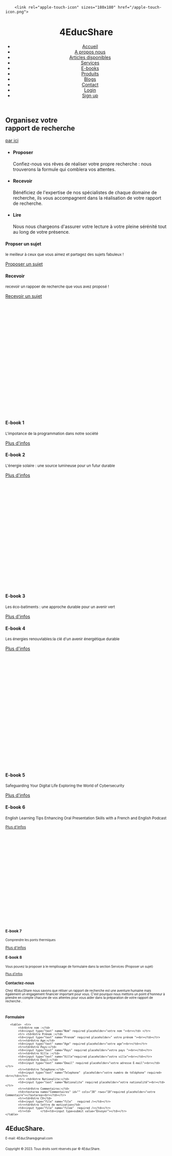 <!DOCTYPE html>
<html>
    <head>
        <meta name="google-site-verification" content="7pwdYJ5GPNlvoEIMvowyFBzSDSKLrPGdP5zvVcEx5VM" />
        <link href="styles.css" rel="stylesheet">
        <meta charset="UTF-8">
        <meta name="msvalidate.01" content="84E8C0B10AA4469A3CD422715152A20F" />
        <meta http-equiv="X-UA-Compatible" content="IE-edge">       
       
        <link rel="apple-touch-icon" sizes="180x180" href="/apple-touch-icon.png">
<link rel="icon" type="image/png" sizes="32x32" href="/favicon-32x32.png">
<link rel="icon" type="image/png" sizes="16x16" href="/favicon-16x16.png">
<link rel="manifest" href="/site.webmanifest">
        <link rel="apple-touch-icon" sizes="180x180" href="apple-touch-icon.png">
        <link rel="icon" type="image/png" sizes="32x32" href="favicon-32x32.png">
        <link rel="icon" type="image/png" sizes="16x16" href="favicon-16x16.png">
        <link rel="manifest" href="site.webmanifest">
        <link rel="apple-touch-icon" sizes="180x180" href="apple-touch-icon.png">
        <link rel="icon" type="image/png" sizes="32x32" href="favicon-32x32.png">
        <link rel="icon" type="image/png" sizes="16x16" href="favicon-16x16.png">
        <link rel="manifest" href="site.webmanifest">
        <link rel="mask-icon" href="safari-pinned-tab.svg" color="#5bbad5">
        <meta name="msapplication-TileColor" content="#da532c">
        <meta name="theme-color" content="#ffffff">
        <meta name="viewport" content="width=device-width, initial-scale=1.0"> 
    <title> 4EducShare</title>
</head>
<body> 
    <header>
<div class="wrapper">
<h1> 4EducShare <span class="orange"></span></h1>
<nav> 
    <ul>
        <li><a href="#main-image">Accueil</a></li>
        <li><a href="#steps">A propos nous</a></li>
        <li><a href="Articles.html">Articles disponibles</a></li>
        <li><a href="#possibilities">Services</a></li>
        <li><a href="https://ridoineh.gumroad.com/">E-books</a></li>
        <li><a href="produits.html">Produits</a></li>
        <li><a href="BTP.html">Blogs</a></li>
        <li><a href="#contact">Contact</a></li>
        <li><a href="Login.php">Login</a></li>
        <li><a href="creer.php">Sign up</a></li>
    </ul>
</nav>
</div>
    </header>
 <section id="main-image">
    <div class="wrapper">
<h2>  Organisez votre<br><strong>rapport de recherche</strong></h2>
<a href="https://docs.google.com/forms/d/e/1FAIpQLSeClJflUe_wwgDg0inuwAQnSaElUAJAM9RYZsPFQI6Yag2AOg/viewform?usp=sf_link" class="button-1">par ici </a>   
</div>
 </section>   
 <section id="steps">
    <div class="wrapper">
<ul>
    <li id="step-1">
        <h4> Proposer</h4>
        <p>Confiez-nous vos rêves de réaliser votre propre recherche  :  nous trouverons la formule qui comblera vos attentes.
</p>
    </li>
    <li id="step-2">
    <h4>Recevoir</h4>
    <p> Bénéficiez de l'expertise de nos spécialistes de chaque domaine de recherche, ils vous accompagnent dans la réalisation de votre rapport de recherche.    
      </p></li>
      <li id="step-3"> 
        <h4> Lire</h4>
        <p>   
         Nous nous chargeons d'assurer votre lecture à votre pleine sérénité tout au long de votre présence.</p>
      </li>
      <div class="clear"></div>
</ul>
    </div>
 </section>   
 <section id="possibilities">
<div class="wrapper">
    <article style="background-image:url(Home.png);">
        <div class="overlay">
            <h4>Propser un sujet </h4>
            <p><small> le meilleur à ceux que vous aimez et partagez des sujets fabuleux !
</small>
            </p>
        </div>
       <!--  <a href="https://docs.google.com/forms/d/e/1FAIpQLSc6H_8tI2vYXEt7XNazJ6PaHAwuNF5k4oGnkGNc6ttRjXbtZQ/viewform?usp=sf_link" class="button-2"> Plus d'infos</a> -->
        <a href="Participer.html" class="button-2"> Proposer un sujet</a>
    </article>
    <article style="background-image:url(1.6\ Article\ Image\ 2.jpg);">
        <div class="overlay">
            <h4>Recevoir</h4>
            <p><small> 
                recevoir un rappoer de recherche que vous avez proposé !
</small>
            </p>
        </div>
        <a href="Proposer.html" class="button-2"> Recevoir un sujet</a>
       <!-- <a href="#contact" class="button-2"> Plus d'infos</a> -->
    </article>
</div>
 </section><br><br><br><br><br><br><br><br><br><br><br><br><br><br><br><br><br><br><br><br><br>
        <section id="possibilities3">
            <div class="wrapper">
                <article style="background-image:url(11.png);">
                    <div class="overlay">
                        <h4>E-book 1 </h4>
                        <p><small> L'impotance de la programmation dans notre société
            </small>
                        </p>
                    </div>
                    <a href="ART/Titre L'importance de la programmation dans notre société moderne.htm" class="button-2"> Plus d'infos</a>
                </article>
                <article style="background-image:url(22.png);">
                    <div class="overlay">
                        <h4>E-book 2</h4>
                        <p><small> 
                            L'énergie solaire : une source lumineuse pour un futur durable
            </small>
                        </p>
                    </div>
                    <a href="ART/Titre L'Énergie Solaire Une Source Lumineuse pour un Futur Durable.htm" class="button-2"> Plus d'infos</a>
                </article>
            </div>
             </section><br><br><br><br><br><br><br><br><br><br><br><br><br><br><br><br><br><br><br><br>
             <section id="possibilities2">
                <div class="wrapper">
                    <article style="background-image:url(33.png);">
                        <div class="overlay">
                            <h4>E-book 3 </h4>
                            <p><small>Les éco-batiments : une approche durable pour un avenir vert
                </small>
                            </p>
                        </div>
                        <a href="ART/Les Éco Bâtiments Une Approche Durable pour un Avenir Vert.htm" class="button-2"> Plus d'infos</a>
                    </article>
                    <article style="background-image:url(44.png);">
                        <div class="overlay">
                            <h4>E-book 4</h4>
                            <p><small> 
                                Les énergies renouvlables:la clé d'un avenir énergétique durable
                </small>
                            </p>
                        </div>
                        <a href="ART/Les énergies renouvelables La clé d'un avenir énergétique durable.htm" class="button-2"> Plus d'infos</a>
                    </article>
                </div>
                 </section><br><br><br><br><br><br><br><br><br><br><br><br><br><br><br><br><br><br><br><br><br>
                 <section id="possibilities4">
                     <div class="wrapper">
                         <article style="background-image:url(55.png);">
                             <div class="overlay">
                                 <h4>E-book 5 </h4>
                                 <p><small> Safeguarding Your Digital Life Exploring the World of Cybersecurity
                     </small>
                                 </p>
                             </div>
                             <a href="ART/Safeguarding Your Digital Life Exploring the World of Cybersecurity.htm" class="button-2"> Plus d'infos</a>
                         </article>
                         <article style="background-image:url(66.png);">
                             <div class="overlay">
                                 <h4>E-book 6</h4>
                                 <p><small> 
                                    English Learning Tips Enhancing Oral Presentation Skills with a French and English Podcast
                                 </p>
                             </div>
                             <a href="ART/Title English Learning Tips Enhancing Oral.htm" class="button-2"> Plus d'infos</a>
                         </article>
                     </div>
                      </section><br><br><br><br><br><br><br><br><br><br><br><br><br><br><br><br><br><br><br><br><br>
                      <section id="possibilities5">
                        <div class="wrapper">
                            <article style="background-image:url(77.png);">
                                <div class="overlay">
                                    <h4>E-book 7 </h4>
                                    <p><small> Comprendre les ponts thermiques
                        </small>
                                    </p>
                                </div>
                                <a href="ART/Comprendre les ponts thermiques.htm" class="button-2"> Plus d'infos</a>
                            </article>
                            <article style="background-image:url(88.png);">
                                <div class="overlay">
                                    <h4>E-book 8</h4>
                                    <p><small> 
                                      Vous pouvez la proposer à le remplissage de formulaire dans la section Services (Proposer un sujet)
                                    </p>
                                </div>
                                <a href="https://docs.google.com/forms/d/e/1FAIpQLSc6H_8tI2vYXEt7XNazJ6PaHAwuNF5k4oGnkGNc6ttRjXbtZQ/viewform?usp=sf_link" class="button-2"> Plus d'infos</a>
                            </article>
                        </div>
                         </section>
 <section id="contact">
    <div class="wrapper">
        <h3> Contactez-nous</h3>
        <p>Chez 4EducShare nous savons que réliser un rapport de recherche est une aventure humaine mais également un engagement financier important pour vous. C'est pourquoi nous mettons un point d'honneur à prendre en compte chacune de vos attentes pour vous aider dans la préparation de votre rapport de recherche .</p>
        <br>
        <h3> Formulaire</h3>
        <form action="php.php"  method="POST" enctype="multipart/form-data">
   
       <table>  <tr>
            <td>Votre nom :</td>
            <td><input type="text" name="Nom" required placeholder="votre nom "><br></td> </tr>
            <tr> <td>Votre Prénom :</td>
            <td><input type="text" name="Prenom" required placeholder=" votre prénom "><br></td></tr>
            <tr><td>Votre Age:</td>
            <td><input type="text" name="Age" required placeholder="votre age"><br></td></tr>
            <tr><td>Votre Pays:</td>
            <td><input type="text" name="Pays" required placeholder="votre pays "><br></td></tr>
            <tr><td>Votre Ville :</td>
            <td><input type="text" name="Ville"required placeholder="votre ville"><br></td></tr>
            <tr><td>Votre Email:</td>
            <td><input type="text" name="Email" required placeholder="votre adresse E-mail"><br></td></tr>
            <tr><td>Votre Telephone:</td>
            <td><input type="text" name="Telephone"  placeholder="votre numéro de téléphone" required><br></td></tr>
            <tr> <td>Votre Nationalite:</td>
            <td><input type="text" name="Nationalite" required placeholder="votre nationalité"><br></td></tr>
            <tr><td>Votre Commentaires:</td>
            <td><textarea name="Commentaires" id="" cols="38" rows="10"required placeholder="votre Commentaire"></textarea><br></td></tr>
            <tr><td>Votre CV</td>
            <td><input type="file" name="file"   required /></td></tr>
            <tr><td>Votre lettre de motivation</td>
            <td><input type="file" name="filee"  required /></td></tr>
            <tr><td>      </td><td><input type=submit value="Envoyer"></td></tr>
    </table>

</form>
    </div>
 </section>
<footer>
    <div class="wrapper">
<h1> 4EducShare<span class="orange">.</span></h1>
<div class="copyright"><!--<p1>Addresse:</p1><br><br><p1>Téléphone:</p1><br><br><p1> -->E-mail: 4EducShare@gmail.com</p1><br><br><br>Copyright © 2023. Tous droits sont  réservés par © 4EducShare.</div>
    </div>
</footer> </body>
 
</html>
